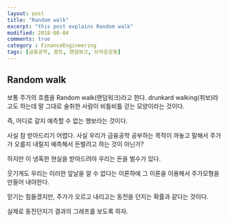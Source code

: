 ```yaml
---
layout: post
title: "Random walk"
excerpt: "this post explains Random walk"
modified: 2018-08-04
comments: true
category : FinanceEngineering
tags: [금융공학, 퀀트, 랜덤워크, 브라운운동]
---
```


Random walk
--------------------------------------------------------------------------------------------

보통 주가의 흐름을 Random walk(랜덤워크)라고 한다.
drunkard walking(취보)라고도 하는데 말 그대로 술취한 사람이 비틀비틀 걷는 모양이라는 것이다.

즉, 어디로 갈지 예측할 수 없는 행보라는 것이다.

사실 참 받아드리기 어렵다. 사실 우리가 금융공학 공부하는 목적이 까놓고 말해서 주가가 오를지 내릴지 예측해서 돈벌려고 하는 것이 아닌가?

하지만 이 냉혹한 현실을 받아드려야 우리는 돈을 벌수가 있다.

웃기게도 우리는 이러한 앞날을 알 수 없다는 이론하에 그 이론을 이용해서 주가모형을 만들어 내야한다.

믿기는 힘들겠지만, 주가가 오르고 내리고는 동전을 던지는 확률과 같다는 것이다. 

실제로 동전던지기 결과의 그래프를 보도록 하자.

